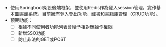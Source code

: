 * 使用Springboot架設後端框架，並使用Redis作為登入session管理，實作基本圖書館系統，目前擁有登入登出功能，藏書和書籍庫管理（CRUD功能）。
* 預期功能：
  - [ ] 根據不同使用者功能列表會給予相對應操作權限
  - [ ] 新增SSO功能
  - [ ] 防止非法的GET或POST
